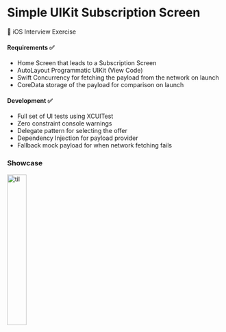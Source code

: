 # Simple UIKit Subscription Screen

 iOS Interview Exercise

#### Requirements ✅
- Home Screen that leads to a Subscription Screen
- AutoLayout Programmatic UIKit (View Code)
- Swift Concurrency for fetching the payload from the network on launch
- CoreData storage of the payload for comparison on launch

#### Development ✅
- Full set of UI tests using XCUITest
- Zero constraint console warnings
- Delegate pattern for selecting the offer
- Dependency Injection for payload provider
- Fallback mock payload for when network fetching fails

### Showcase
<img src="NewsAppGIF.gif" alt="til" width="30%" height="30%">
